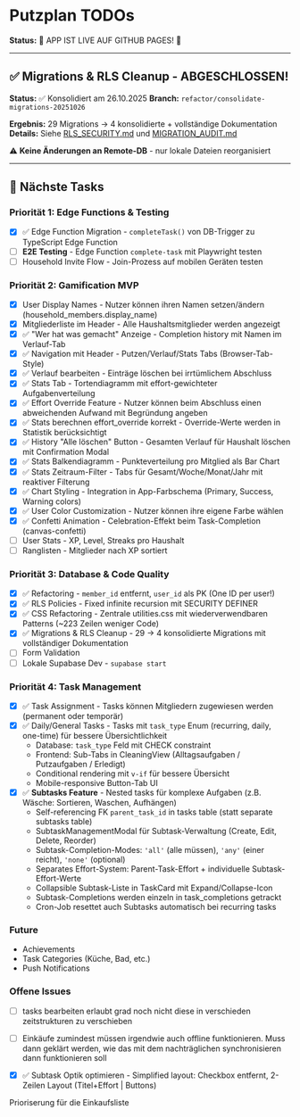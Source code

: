 # Putzplan TODOs

**Status:** 🎉 APP IST LIVE AUF GITHUB PAGES! 🎉

---

## ✅ Migrations & RLS Cleanup - ABGESCHLOSSEN!

**Status:** ✅ Konsolidiert am 26.10.2025
**Branch:** `refactor/consolidate-migrations-20251026`

**Ergebnis:** 29 Migrations → 4 konsolidierte + vollständige Dokumentation
**Details:** Siehe [RLS_SECURITY.md](putzplan_vue/supabase/RLS_SECURITY.md) und [MIGRATION_AUDIT.md](putzplan_vue/supabase/MIGRATION_AUDIT.md)

⚠️ **Keine Änderungen an Remote-DB** - nur lokale Dateien reorganisiert

---

## 🚀 Nächste Tasks

### Priorität 1: Edge Functions & Testing
- [x] ✅ Edge Function Migration - `completeTask()` von DB-Trigger zu TypeScript Edge Function
- [ ] **E2E Testing** - Edge Function `complete-task` mit Playwright testen
- [ ] Household Invite Flow - Join-Prozess auf mobilen Geräten testen

### Priorität 2: Gamification MVP
- [x] User Display Names - Nutzer können ihren Namen setzen/ändern (household_members.display_name)
- [x] Mitgliederliste im Header - Alle Haushaltsmitglieder werden angezeigt
- [x] ✅ "Wer hat was gemacht" Anzeige - Completion history mit Namen im Verlauf-Tab
- [x] ✅ Navigation mit Header - Putzen/Verlauf/Stats Tabs (Browser-Tab-Style)
- [x] ✅ Verlauf bearbeiten - Einträge löschen bei irrtümlichem Abschluss
- [x] ✅ Stats Tab - Tortendiagramm mit effort-gewichteter Aufgabenverteilung
- [x] ✅ Effort Override Feature - Nutzer können beim Abschluss einen abweichenden Aufwand mit Begründung angeben
- [x] ✅ Stats berechnen effort_override korrekt - Override-Werte werden in Statistik berücksichtigt
- [x] ✅ History "Alle löschen" Button - Gesamten Verlauf für Haushalt löschen mit Confirmation Modal
- [x] ✅ Stats Balkendiagramm - Punkteverteilung pro Mitglied als Bar Chart
- [x] ✅ Stats Zeitraum-Filter - Tabs für Gesamt/Woche/Monat/Jahr mit reaktiver Filterung
- [x] ✅ Chart Styling - Integration in App-Farbschema (Primary, Success, Warning colors)
- [x] ✅ User Color Customization - Nutzer können ihre eigene Farbe wählen
- [x] ✅ Confetti Animation - Celebration-Effekt beim Task-Completion (canvas-confetti)
- [ ] User Stats - XP, Level, Streaks pro Haushalt
- [ ] Ranglisten - Mitglieder nach XP sortiert

### Priorität 3: Database & Code Quality
- [x] ✅ Refactoring - `member_id` entfernt, `user_id` als PK (One ID per user!)
- [x] ✅ RLS Policies - Fixed infinite recursion mit SECURITY DEFINER
- [x] ✅ CSS Refactoring - Zentrale utilities.css mit wiederverwendbaren Patterns (~223 Zeilen weniger Code)
- [x] ✅ Migrations & RLS Cleanup - 29 → 4 konsolidierte Migrations mit vollständiger Dokumentation
- [ ] Form Validation
- [ ] Lokale Supabase Dev - `supabase start`

### Priorität 4: Task Management
- [x] ✅ Task Assignment - Tasks können Mitgliedern zugewiesen werden (permanent oder temporär)
- [x] ✅ Daily/General Tasks - Tasks mit `task_type` Enum (recurring, daily, one-time) für bessere Übersichtlichkeit
  - Database: `task_type` Feld mit CHECK constraint
  - Frontend: Sub-Tabs in CleaningView (Alltagsaufgaben / Putzaufgaben / Erledigt)
  - Conditional rendering mit `v-if` für bessere Übersicht
  - Mobile-responsive Button-Tab UI
- [x] ✅ **Subtasks Feature** - Nested tasks für komplexe Aufgaben (z.B. Wäsche: Sortieren, Waschen, Aufhängen)
  - Self-referencing FK `parent_task_id` in tasks table (statt separate subtasks table)
  - SubtaskManagementModal für Subtask-Verwaltung (Create, Edit, Delete, Reorder)
  - Subtask-Completion-Modes: `'all'` (alle müssen), `'any'` (einer reicht), `'none'` (optional)
  - Separates Effort-System: Parent-Task-Effort + individuelle Subtask-Effort-Werte
  - Collapsible Subtask-Liste in TaskCard mit Expand/Collapse-Icon
  - Subtask-Completions werden einzeln in task_completions getrackt
  - Cron-Job resettet auch Subtasks automatisch bei recurring tasks

### Future
- Achievements
- Task Categories (Küche, Bad, etc.)
- Push Notifications


### Offene Issues
- [ ] tasks bearbeiten erlaubt grad noch nicht diese in verschieden zeitstrukturen zu verschieben
- [ ] Einkäufe zumindest müssen irgendwie auch offline funktionieren. Muss dann geklärt werden, wie das mit dem nachträglichen synchronisieren dann funktionieren soll
- [x] ✅ Subtask Optik optimieren - Simplified layout: Checkbox entfernt, 2-Zeilen Layout (Titel+Effort | Buttons)


Prioriserung für die Einkaufsliste 
